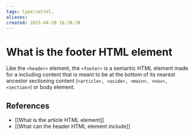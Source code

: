```yaml
---
tags: type/zettel, 
aliases: 
created: 2025-04-20 18:39:39
---
```

# What is the footer HTML element

Like the `<header>` element, the `<footer>` is a semantic HTML element made for a including content that is meant to be at the bottom of its nearest ancestor sectioning content (`<article>, <aside>, <main>, <nav>, <section>`) or body element. 


## References

* [[What is the article HTML element]]
* [[What can the header HTML element include]]